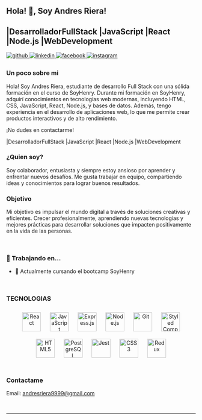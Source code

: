 ## Hola! 👋, Soy Andres Riera!  

## |DesarrolladorFullStack |JavaScript |React |Node.js |WebDevelopment
  

<a href="https://github.com/RieraAndres" target="_blank">
<img src=https://img.shields.io/badge/github-%2324292e.svg?&style=for-the-badge&logo=github&logoColor=white alt=github style="margin-bottom: 5px;" />
</a>
<a href="https://linkedin.com/in/riera-andres9" target="_blank">
<img src=https://img.shields.io/badge/linkedin-%231E77B5.svg?&style=for-the-badge&logo=linkedin&logoColor=white alt=linkedin style="margin-bottom: 5px;" />
</a>
<a href="https://www.facebook.com/andres.riera.549" target="_blank">
<img src=https://img.shields.io/badge/facebook-%232E87FB.svg?&style=for-the-badge&logo=facebook&logoColor=white alt=facebook style="margin-bottom: 5px;" />
</a>
<a href="https://instagram.com/andres.riera9" target="_blank">
<img src=https://img.shields.io/badge/instagram-%23000000.svg?&style=for-the-badge&logo=instagram&logoColor=white alt=instagram style="margin-bottom: 5px;" />
</a>  
  



### Un poco sobre mi  
Hola! Soy Andres Riera, estudiante de desarrollo Full Stack con una sólida formación en el curso de SoyHenry. 
Durante mi formación en SoyHenry, adquirí conocimientos en tecnologías web modernas, incluyendo HTML, CSS, JavaScript, React, Node.js, y bases de datos. Además, tengo experiencia en el desarrollo de aplicaciones web, lo que me permite crear productos interactivos y de alto rendimiento.

¡No dudes en contactarme!

|DesarrolladorFullStack |JavaScript |React |Node.js |WebDevelopment
  
  



### ¿Quien soy?  
Soy colaborador, entusiasta y siempre estoy ansioso por aprender y enfrentar nuevos desafíos. Me gusta trabajar en equipo, compartiendo ideas y conocimientos para lograr buenos resultados.   
  



### Objetivo  
Mi objetivo es impulsar el mundo digital a través de soluciones creativas y eficientes. Crecer profesionalmente, aprendiendo nuevas tecnologías y mejores prácticas para desarrollar soluciones que impacten positivamente en la vida de las personas.
  
  

<br/>  



### 🔨 Trabajando en...  
- 🌱 Actualmente cursando el bootcamp SoyHenry  
  

<br/>  



### TECNOLOGIAS  
<div align="center">  
<a href="https://reactjs.org/" target="_blank"><img style="margin: 10px" src="https://profilinator.rishav.dev/skills-assets/react-original-wordmark.svg" alt="React" height="50" /></a>  
<a href="https://www.javascript.com/" target="_blank"><img style="margin: 10px" src="https://profilinator.rishav.dev/skills-assets/javascript-original.svg" alt="JavaScript" height="50" /></a>  
<a href="https://expressjs.com/" target="_blank"><img style="margin: 10px" src="https://profilinator.rishav.dev/skills-assets/express-original-wordmark.svg" alt="Express.js" height="50" /></a>  
<a href="https://nodejs.org/" target="_blank"><img style="margin: 10px" src="https://profilinator.rishav.dev/skills-assets/nodejs-original-wordmark.svg" alt="Node.js" height="50" /></a>  
<a href="https://github.com/" target="_blank"><img style="margin: 10px" src="https://profilinator.rishav.dev/skills-assets/git-scm-icon.svg" alt="Git" height="50" /></a>  
<a href="https://styled-components.com/" target="_blank"><img style="margin: 10px" src="https://profilinator.rishav.dev/skills-assets/styled-components.png" alt="Styled Components" height="50" /></a>  
<a href="https://en.wikipedia.org/wiki/HTML5" target="_blank"><img style="margin: 10px" src="https://profilinator.rishav.dev/skills-assets/html5-original-wordmark.svg" alt="HTML5" height="50" /></a>  
<a href="https://www.postgresql.org/" target="_blank"><img style="margin: 10px" src="https://profilinator.rishav.dev/skills-assets/postgresql-original-wordmark.svg" alt="PostgreSQL" height="50" /></a>  
<a href="https://www.jestjs.io/" target="_blank"><img style="margin: 10px" src="https://profilinator.rishav.dev/skills-assets/jest.svg" alt="Jest" height="50" /></a>  
<a href="https://www.w3schools.com/css/" target="_blank"><img style="margin: 10px" src="https://profilinator.rishav.dev/skills-assets/css3-original-wordmark.svg" alt="CSS3" height="50" /></a>  
<a href="https://redux.js.org/" target="_blank"><img style="margin: 10px" src="https://profilinator.rishav.dev/skills-assets/redux-original.svg" alt="Redux" height="50" /></a>  
</div>  

<br/>  



### Contactame   
Email: andresriera9999@gmail.com  

<br />

----
